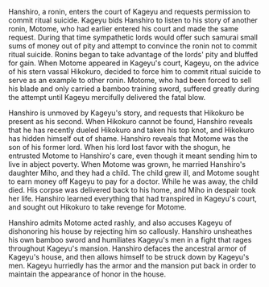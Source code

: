 Hanshiro, a ronin, enters the court of Kageyu and requests permission to commit ritual suicide. Kageyu bids Hanshiro to listen to his story of another ronin, Motome, who had earlier entered his court and made the same request. During that time sympathetic lords would offer such samurai small sums of money out of pity and attempt to convince the ronin not to commit ritual suicide. Ronins began to take advantage of the lords' pity and bluffed for gain. When Motome appeared in Kageyu's court, Kageyu, on the advice of his stern vassal Hikokuro, decided to force him to commit ritual suicide to serve as an example to other ronin. Motome, who had been forced to sell his blade and only carried a bamboo training sword, suffered greatly during the attempt until Kageyu mercifully delivered the fatal blow.

Hanshiro is unmoved by Kageyu's story, and requests that Hikokuro be present as his second. When Hikokuro cannot be found, Hanshiro reveals that he has recently dueled Hikokuro and taken his top knot, and Hikokuro has hidden himself out of shame. Hanshiro reveals that Motome was the son of his former lord. When his lord lost favor with the shogun, he entrusted Motome to Hanshiro's care, even though it meant sending him to live in abject poverty. When Motome was grown, he married Hanshiro's daughter Miho, and they had a child. The child grew ill, and Motome sought to earn money off Kageyu to pay for a doctor. While he was away, the child died. His corpse was delivered back to his home, and Miho in despair took her life. Hanshiro learned everything that had transpired in Kageyu's court, and sought out Hikokuro to take revenge for Motome.

Hanshiro admits Motome acted rashly, and also accuses Kageyu of dishonoring his house by rejecting him so callously. Hanshiro unsheathes his own bamboo sword and humiliates Kageyu's men in a fight that rages throughout Kageyu's mansion. Hanshiro defaces the ancestral armor of Kageyu's house, and then allows himself to be struck down by Kageyu's men. Kageyu hurriedly has the armor and the mansion put back in order to maintain the appearance of honor in the house.